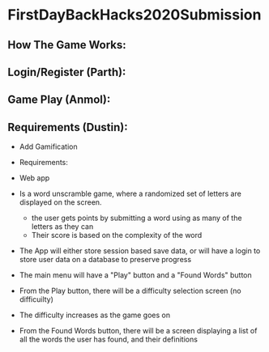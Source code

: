 # FirstDayBackHacks2020Submission

  How The Game Works:
-  
  Login/Register (Parth):
  -
  Game Play (Anmol):
  -
  Requirements (Dustin):
  -

- Add Gamification

-  Requirements:
- Web app
- Is a word unscramble game, where a randomized set of letters are displayed on the screen.
  - the user gets points by submitting a word using as many of the letters as they can
  - Their score is based on the complexity of the word
  
- The App will either store session based save data, or will have a login to store user data on a database to preserve progress
- The main menu will have a "Play" button and a "Found Words" button

- From the Play button, there will be a difficulty selection screen (no difficuilty)
- The difficulty increases as the game goes on

- From the Found Words button, there will be a screen displaying a list of all the words the user has found, and their definitions

